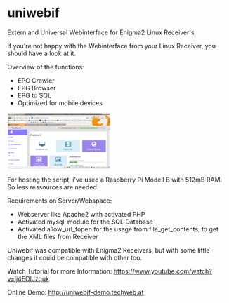 # uniwebif
Extern and Universal Webinterface for Enigma2 Linux Receiver's

If you're not happy with the Webinterface from your Linux Receiver, you should have a look at it.

Overview of the functions:

- EPG Crawler
- EPG Browser
- EPG to SQL
- Optimized for mobile devices

![Screenshot](screenshot.png)

For hosting the script, i've used a Raspberry Pi Modell B with 512mB RAM. So less ressources are needed.

Requirements on Server/Webspace:

- Webserver like Apache2 with activated PHP
- Activated mysqli module for the SQL Database
- Activated allow_url_fopen for the usage from file_get_contents, to get the XML files from Receiver

Uniwebif was compatible with Enigma2 Receivers, but with some little changes it could be compatible with other too.

Watch Tutorial for more Information: https://www.youtube.com/watch?v=lj4EOlJzquk

Online Demo: http://uniwebif-demo.techweb.at
